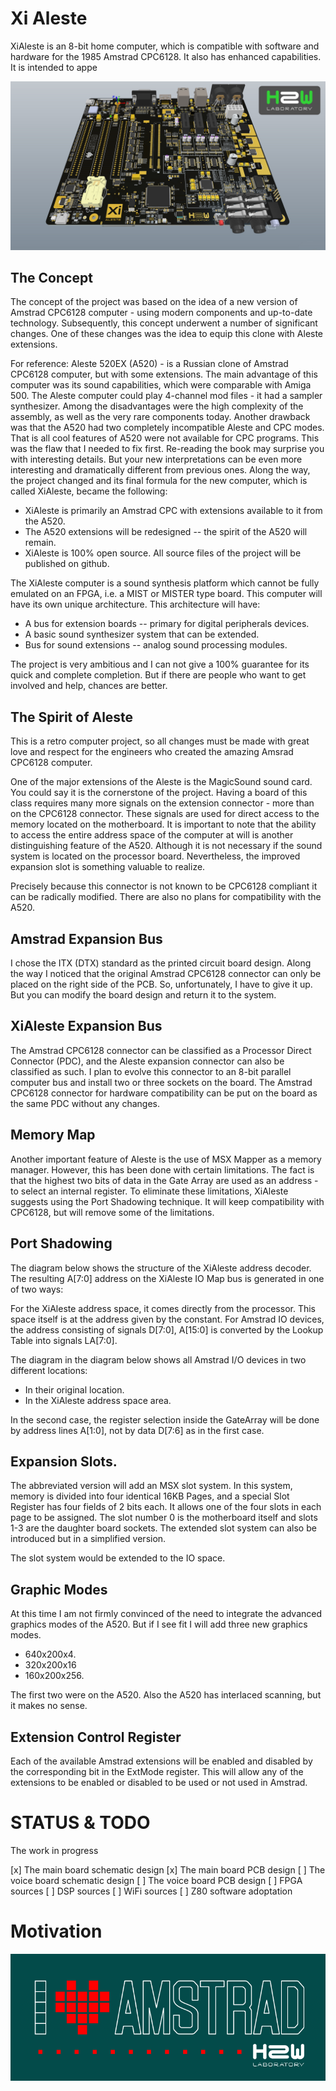 # Xi Aleste

XiAleste is an 8-bit home computer, which is compatible with software and hardware for the 1985 Amstrad CPC6128. It also has enhanced capabilities. It is intended to appe

![XiAlestePCB](/images/xialeste_pcb_final.jpg)

## The Concept

The concept of the project was based on the idea of a new version of Amstrad CPC6128 computer - using modern components and up-to-date technology. Subsequently, this concept underwent a number of significant changes. One of these changes was the idea to equip this clone with Aleste extensions.

For reference: Aleste 520EX (A520) - is a Russian clone of Amstrad CPC6128 computer, but with some extensions. The main advantage of this computer was its sound capabilities, which were comparable with Amiga 500. The Aleste computer could play 4-channel mod files - it had a sampler synthesizer. Among the disadvantages were the high complexity of the assembly, as well as the very rare components today. Another drawback was that the A520 had two completely incompatible Aleste and CPC modes. That is all cool features of A520 were not available for CPC programs. This was the flaw that I needed to fix first.
Re-reading the book may surprise you with interesting details. But your new interpretations can be even more interesting and dramatically different from previous ones. Along the way, the project changed and its final formula for the new computer, which is called XiAleste, became the following:

- XiAleste is primarily an Amstrad CPC with extensions available to it from the A520.
- The A520 extensions will be redesigned -- the spirit of the A520 will remain.
- XiAleste is 100% open source. All source files of the project will be published on github.

The XiAleste computer is a sound synthesis platform which cannot be fully emulated on an FPGA, i.e. a MIST or MISTER type board. This computer will have its own unique architecture. This architecture will have:

- A bus for extension boards -- primary for digital peripherals devices.
- A basic sound synthesizer system that can be extended. 
- Bus for sound extensions -- analog sound processing modules. 

The project is very ambitious and I can not give a 100% guarantee for its quick and complete completion. But if there are people who want to get involved and help, chances are better. 

## The Spirit of Aleste

This is a retro computer project, so all changes must be made with great love and respect for the engineers who created the amazing Amsrad CPC6128 computer. 

One of the major extensions of the Aleste is the MagicSound sound card. You could say it is the cornerstone of the project. Having a board of this class requires many more signals on the extension connector - more than on the CPC6128 connector. These signals are used for direct access to the memory located on the motherboard. It is important to note that the ability to access the entire address space of the computer at will is another distinguishing feature of the A520.  Although it is not necessary if the sound system is located on the processor board. Nevertheless, the improved expansion slot is something valuable to realize. 

Precisely because this connector is not known to be CPC6128 compliant it can be radically modified. There are also no plans for compatibility with the A520.

## Amstrad Expansion Bus

I chose the ITX (DTX) standard as the printed circuit board design. Along the way I noticed that the original Amstrad CPC6128 connector can only be placed on the right side of the PCB. So, unfortunately, I have to give it up. But you can modify the board design and return it to the system.

## XiAleste Expansion Bus

The Amstrad CPC6128 connector can be classified as a Processor Direct Connector (PDC), and the Aleste expansion connector can also be classified as such. I plan to evolve this connector to an 8-bit parallel computer bus and install two or three sockets on the board. The Amstrad CPC6128 connector for hardware compatibility can be put on the board as the same PDC without any changes.

## Memory Map

Another important feature of Aleste is the use of MSX Mapper as a memory manager. However, this has been done with certain limitations. The fact is that the highest two bits of data in the Gate Array are used as an address - to select an internal register. To eliminate these limitations, XiAleste suggests using the Port Shadowing technique. It will keep compatibility with CPC6128, but will remove some of the limitations. 

## Port Shadowing

The diagram below shows the structure of the XiAleste address decoder. The resulting A[7:0] address on the XiAleste IO Map bus is generated in one of two ways:

For the XiAleste address space, it comes directly from the processor. This space itself is at the address given by the constant.
For Amstrad IO devices, the address consisting of signals D[7:0], A[15:0] is converted by the Lookup Table into signals LA[7:0].

The diagram in the diagram below shows all Amstrad I/O devices in two different locations:

- In their original location.
- In the XiAleste address space area. 

In the second case, the register selection inside the GateArray will be done by address lines A[1:0], not by data D[7:6] as in the first case. 

## Expansion Slots.

The abbreviated version will add an MSX slot system. In this system, memory is divided into four identical 16KB Pages, and a special Slot Register has four fields of 2 bits each. It allows one of the four slots in each page to be assigned. The slot number 0 is the motherboard itself and slots 1-3 are the daughter board sockets. The extended slot system can also be introduced but in a simplified version. 

The slot system would be extended to the IO space. 

## Graphic Modes

At this time I am not firmly convinced of the need to integrate the advanced graphics modes of the A520. But if I see fit I will add three new graphics modes.

- 640x200x4.
- 320x200x16
- 160x200x256.

The first two were on the A520. Also the A520 has interlaced scanning, but it makes no sense.

## Extension Control Register

Each of the available Amstrad extensions will be enabled and disabled by the corresponding bit in the ExtMode register. This will allow any of the extensions to be enabled or disabled to be used or not used in Amstrad.

# STATUS & TODO

The work in progress

[x] The main board schematic design
[x] The main board PCB design
[ ] The voice board schematic design
[ ] The voice board PCB design
[ ] FPGA sources
[ ] DSP sources
[ ] WiFi sources
[ ] Z80 software adoptation 

# Motivation

![ILoveAmstrad](/images/i_love_amstrad_h2w.png)
